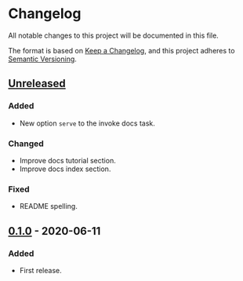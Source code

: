 # Changelog
All notable changes to this project will be documented in this file.

The format is based on [Keep a Changelog](https://keepachangelog.com/en/1.0.0/),
and this project adheres to [Semantic Versioning](https://semver.org/spec/v2.0.0.html).


## [Unreleased]
### Added
- New option `serve` to the invoke docs task.

### Changed
- Improve docs tutorial section.
- Improve docs index section.

### Fixed
- README spelling.

## [0.1.0] - 2020-06-11
### Added
- First release.


[Unreleased]: https://github.com/fedejaure/cookiecutter-modern-pypackage/compare/v0.1.0...HEAD
[0.1.0]: https://github.com/fedejaure/cookiecutter-modern-pypackage/compare/releases/tag/v0.1.0

